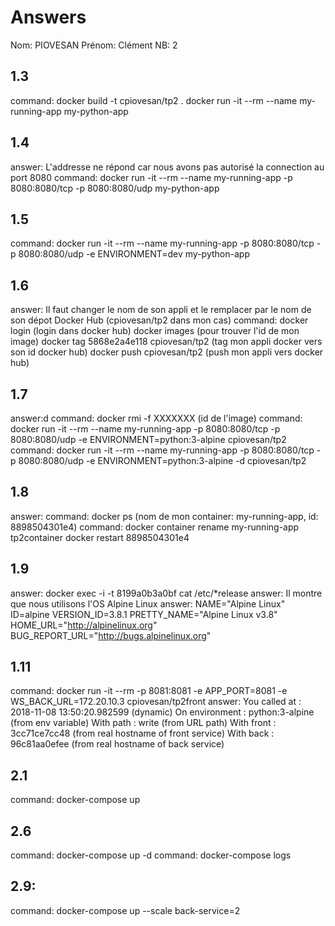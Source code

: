 # Answers

Nom: PIOVESAN
Prénom: Clément
NB: 2

## 1.3
command: docker build -t cpiovesan/tp2 .
         docker run -it --rm --name my-running-app my-python-app

## 1.4
answer: L'addresse ne répond car nous avons pas autorisé la connection au port 8080
command: docker run -it --rm --name my-running-app -p 8080:8080/tcp -p 8080:8080/udp my-python-app

## 1.5
command: docker run -it --rm --name my-running-app -p 8080:8080/tcp -p 8080:8080/udp -e ENVIRONMENT=dev my-python-app

## 1.6
answer: Il faut changer le nom de son appli et le remplacer par le nom de son dépot Docker Hub (cpiovesan/tp2 dans mon cas)
command: docker login (login dans docker hub)
         docker images (pour trouver l'id de mon image)
         docker tag 5868e2a4e118 cpiovesan/tp2 (tag mon appli docker vers son id docker hub)
         docker push cpiovesan/tp2 (push mon appli vers docker hub)

## 1.7
answer:d
command: docker rmi -f XXXXXXX (id de l'image)
command: docker run -it --rm --name my-running-app -p 8080:8080/tcp -p 8080:8080/udp -e ENVIRONMENT=python:3-alpine cpiovesan/tp2
command: docker run -it --rm --name my-running-app -p 8080:8080/tcp -p 8080:8080/udp -e ENVIRONMENT=python:3-alpine -d cpiovesan/tp2

## 1.8
answer:
command: docker ps (nom de mon container: my-running-app, id: 8898504301e4)
command: docker container rename my-running-app tp2container
         docker restart 8898504301e4

## 1.9
answer: docker exec -i -t 8199a0b3a0bf cat /etc/*release
answer: Il montre que nous utilisons l'OS Alpine Linux
answer: NAME="Alpine Linux"
        ID=alpine
        VERSION_ID=3.8.1
        PRETTY_NAME="Alpine Linux v3.8"
        HOME_URL="http://alpinelinux.org"
        BUG_REPORT_URL="http://bugs.alpinelinux.org"


## 1.11
command: docker run -it --rm -p 8081:8081 -e APP_PORT=8081 -e WS_BACK_URL=172.20.10.3 cpiovesan/tp2front
answer: You called at : 2018-11-08 13:50:20.982599 (dynamic)
        On environment : python:3-alpine (from env variable)
        With path : write   (from URL path)
        With front : 3cc71ce7cc48 (from real hostname of front service)
        With back  : 96c81aa0efee (from real hostname of back service)

## 2.1
command: docker-compose up

## 2.6
command: docker-compose up -d
command: docker-compose logs

## 2.9:
command: docker-compose up --scale back-service=2
